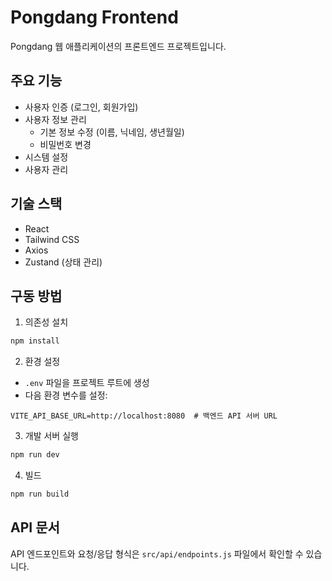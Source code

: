 # Pongdang Frontend

Pongdang 웹 애플리케이션의 프론트엔드 프로젝트입니다.

## 주요 기능

- 사용자 인증 (로그인, 회원가입)
- 사용자 정보 관리
  - 기본 정보 수정 (이름, 닉네임, 생년월일)
  - 비밀번호 변경
- 시스템 설정
- 사용자 관리

## 기술 스택

- React
- Tailwind CSS
- Axios
- Zustand (상태 관리)

## 구동 방법

1. 의존성 설치
```bash
npm install
```

2. 환경 설정
- `.env` 파일을 프로젝트 루트에 생성
- 다음 환경 변수를 설정:
```env
VITE_API_BASE_URL=http://localhost:8080  # 백엔드 API 서버 URL
```

3. 개발 서버 실행
```bash
npm run dev
```

4. 빌드
```bash
npm run build
```

## API 문서

API 엔드포인트와 요청/응답 형식은 `src/api/endpoints.js` 파일에서 확인할 수 있습니다.
